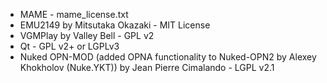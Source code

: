 * MAME - mame_license.txt
* EMU2149 by Mitsutaka Okazaki - MIT License
* VGMPlay by Valley Bell - GPL v2
* Qt - GPL v2+ or LGPLv3
* Nuked OPN-MOD (added OPNA functionality to Nuked-OPN2 by Alexey Khokholov (Nuke.YKT)) by Jean Pierre Cimalando - LGPL v2.1
